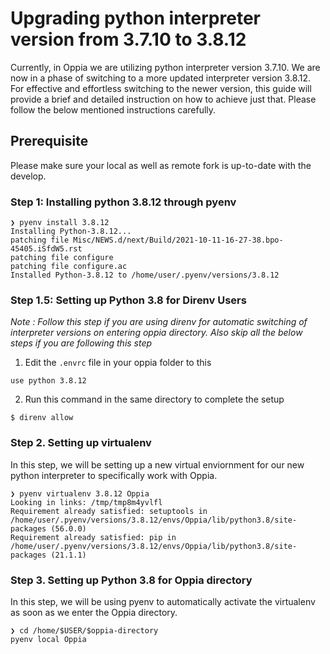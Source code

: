 # Upgrading python interpreter version from 3.7.10 to 3.8.12

Currently, in Oppia we are utilizing python interpreter version 3.7.10. We are now in a phase of switching to a more updated interpreter version 3.8.12. For effective and effortless switching to the newer version, this guide will provide a brief and detailed instruction on how to achieve just that. Please follow the below mentioned instructions carefully.

## Prerequisite
Please make sure your local as well as remote fork is up-to-date with the develop. 

### Step 1: Installing python 3.8.12 through pyenv
```
❯ pyenv install 3.8.12
Installing Python-3.8.12...
patching file Misc/NEWS.d/next/Build/2021-10-11-16-27-38.bpo-45405.iSfdW5.rst
patching file configure
patching file configure.ac
Installed Python-3.8.12 to /home/user/.pyenv/versions/3.8.12
```

### Step 1.5: Setting up Python 3.8 for Direnv Users
*Note : Follow this step if you are using direnv for automatic switching of interpreter versions on entering oppia directory. Also skip all the below steps if you are following this step*

1. Edit the `.envrc` file in your oppia folder to this
```
use python 3.8.12
```

2. Run this command in the same directory to complete the setup
```
$ direnv allow
```

### Step 2. Setting up virtualenv
In this step, we will be setting up a new virtual enviornment for our new python interpreter to specifically work with Oppia.
```
❯ pyenv virtualenv 3.8.12 Oppia
Looking in links: /tmp/tmp8m4yvlfl
Requirement already satisfied: setuptools in /home/user/.pyenv/versions/3.8.12/envs/Oppia/lib/python3.8/site-packages (56.0.0)
Requirement already satisfied: pip in /home/user/.pyenv/versions/3.8.12/envs/Oppia/lib/python3.8/site-packages (21.1.1)
```

### Step 3. Setting up Python 3.8 for Oppia directory 
In this step, we will be using pyenv to automatically activate the virtualenv as soon as we enter the Oppia directory.
```
❯ cd /home/$USER/$oppia-directory 
pyenv local Oppia
```


